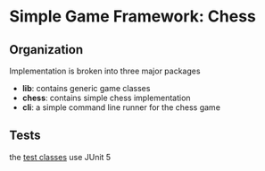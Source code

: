 # Simple Game Framework: Chess

## Organization
Implementation is broken into three major packages
* **lib**: contains generic game classes
* **chess**: contains simple chess implementation
* **cli**: a simple command line runner for the chess game

## Tests
the [test classes](src/org/mmonahan/mgame) use JUnit 5